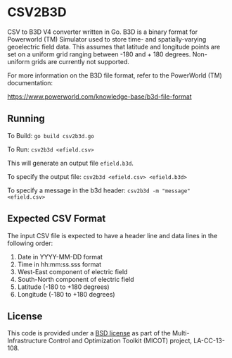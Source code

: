 # CSV2B3D

CSV to B3D V4 converter written in Go. B3D is a binary format
for Powerworld (TM) Simulator used to store time- and 
spatially-varying geoelectric field data. This assumes that
latitude and longitude points are set on a uniform grid ranging
between -180 and + 180 degrees. Non-uniform grids are
currently not supported.

For more information on the B3D file format, refer to the
PowerWorld (TM) documentation:

https://www.powerworld.com/knowledge-base/b3d-file-format

## Running

To Build: `go build csv2b3d.go`
 
To Run: `csv2b3d <efield.csv>`

This will generate an output file `efield.b3d`. 

To specify the output file: `csv2b3d <efield.csv> <efield.b3d>`

To specify a message in the b3d header: `csv2b3d -m "message" <efield.csv>`


## Expected CSV Format

The input CSV file is expected to have a header line
and data lines in the following order:

1. Date in YYYY-MM-DD format
2. Time in hh:mm:ss.sss format
3. West-East component of electric field
4. South-North component of electric field
5. Latitude (-180 to +180 degrees)
6. Longitude (-180 to +180 degrees)

## License

This code is provided under a [BSD license](https://github.com/lanl-ansi/PowerModelsGMD.jl/blob/master/LICENSE.md) as part of the Multi-Infrastructure Control and Optimization Toolkit (MICOT) project, LA-CC-13-108.
